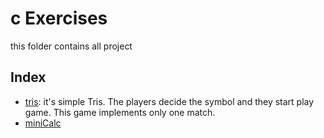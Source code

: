 # c Exercises
this folder contains all project 
## Index
- [tris](./tris): it's simple Tris. The players decide the symbol and they start play game. This game implements only one match.
- [miniCalc](./minicalc)
